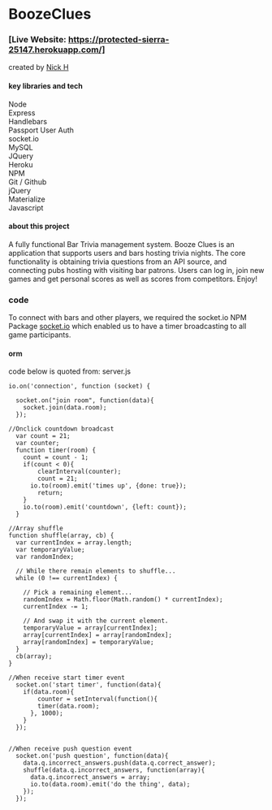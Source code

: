 # BoozeClues
### [Live Website: https://protected-sierra-25147.herokuapp.com/]

created by [Nick H](https://github.com/smugclimber)

#### key libraries and tech <br>
Node <br>
Express <br>
Handlebars <br>
Passport User Auth <br>
socket.io <br>
MySQL <br>
JQuery <br>
Heroku <br>
NPM <br>
Git / Github <br>
jQuery <br>
Materialize <br>
Javascript <br>

#### about this project
A fully functional Bar Trivia management system. Booze Clues is an application that supports users and bars hosting trivia nights. The core functionality is obtaining trivia questions from an API source, and connecting pubs hosting with visiting bar patrons. Users can log in, join new games and get personal scores as well as scores from competitors. Enjoy!

### code
To connect with bars and other players, we required the socket.io NPM Package [socket.io](#socket.io) which enabled us to have a timer broadcasting to all game participants.
#### orm
code below is quoted from: server.js
```
io.on('connection', function (socket) {

  socket.on("join room", function(data){
    socket.join(data.room);
  });

//Onclick countdown broadcast
  var count = 21;
  var counter;
  function timer(room) {
  	count = count - 1;
  	if(count < 0){
  		clearInterval(counter);
  		count = 21;
      io.to(room).emit('times up', {done: true});
  		return;
  	}
  	io.to(room).emit('countdown', {left: count});
  }

//Array shuffle
function shuffle(array, cb) {
  var currentIndex = array.length;
  var temporaryValue;
  var randomIndex;

  // While there remain elements to shuffle...
  while (0 !== currentIndex) {

    // Pick a remaining element...
    randomIndex = Math.floor(Math.random() * currentIndex);
    currentIndex -= 1;

    // And swap it with the current element.
    temporaryValue = array[currentIndex];
    array[currentIndex] = array[randomIndex];
    array[randomIndex] = temporaryValue;
  }
  cb(array);
}

//When receive start timer event
  socket.on('start timer', function(data){
  	if(data.room){
  		counter = setInterval(function(){
        timer(data.room);
      }, 1000);
  	}
  });


//When receive push question event
  socket.on('push question', function(data){
    data.q.incorrect_answers.push(data.q.correct_answer);
    shuffle(data.q.incorrect_answers, function(array){
      data.q.incorrect_answers = array;
      io.to(data.room).emit('do the thing', data);
    });
  });
```

